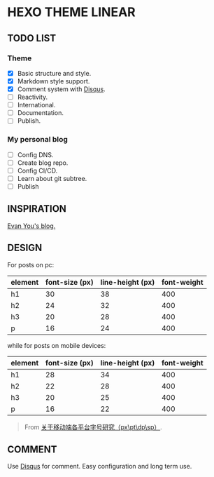 # HEXO THEME LINEAR

## TODO LIST

### Theme

- [x] Basic structure and style.
- [x] Markdown style support.
- [x] Comment system with [Disqus](https://disqus.com/).
- [ ] Reactivity.
- [ ] International.
- [ ] Documentation.
- [ ] Publish.

### My personal blog

- [ ] Config DNS.
- [ ] Create blog repo.
- [ ] Config CI/CD.
- [ ] Learn about git subtree.
- [ ] Publish

## INSPIRATION

[Evan You's blog.](https://blog.evanyou.me)

## DESIGN

For posts on pc:

| element | font-size (px) | line-height (px) | font-weight |
| ------- | -------------- | ---------------- | ----------- |
| h1      | 30             | 38               | 400         |
| h2      | 24             | 32               | 400         |
| h3      | 20             | 28               | 400         |
| p       | 16             | 24               | 400         |

while for posts on mobile devices:

| element | font-size (px) | line-height (px) | font-weight |
| ------- | -------------- | ---------------- | ----------- |
| h1      | 28             | 34               | 400         |
| h2      | 22             | 28               | 400         |
| h3      | 20             | 25               | 400         |
| p       | 16             | 22               | 400         |

> From [关于移动端各平台字号研究（px\pt\dp\sp）](https://www.zcool.com.cn/article/ZNjUwNTQ0.html).

## COMMENT

Use [Disqus](https://disqus.com/) for comment. Easy configuration and long term use.